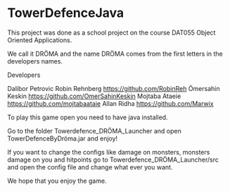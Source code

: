 # TowerDefenceJava
This project was done as a school project on the course DAT055 Object Oriented Applications.

We call it DRÖMA and the name DRÖMA comes from the first letters in the developers names.

Developers

Dalibor Petrovic
Robin Rehnberg https://github.com/RobinReh
Ömersahin Keskin https://github.com/OmerSahinKeskin
Mojtaba Ataeie https://github.com/mojtabaataie
Allan Ridha https://github.com/Marwix

To play this game open you need to have java installed.

Go to the folder Towerdefence_DRÖMA_Launcher and open TowerDefenceByDröma.jar and enjoy!

If you want to change the configs like damage on monsters, monsters damage on you and hitpoints go to Towerdefence_DRÖMA_Launcher/src and open the config file and change what ever you want.

We hope that you enjoy the game. 
